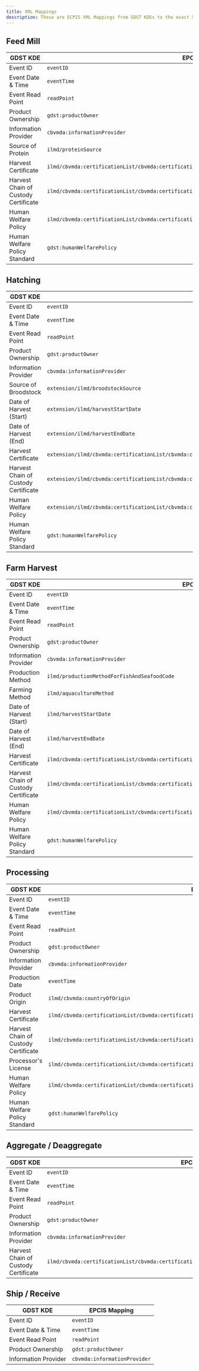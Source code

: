 ```yaml
---
title: XML Mappings
description: These are ECPIS XML Mappings from GDST KDEs to the exact XPath in the EPCIS Event XML. These XPaths start from the base of the <ObjectEvent>, <TransformationEvent>, and <AggregateEvent> XML elements.
---
```


## Feed Mill

GDST  KDE | EPCIS Mapping 
----------|--------------
Event ID  | `eventID`
Event Date & Time | `eventTime`
Event Read Point | `readPoint`
Product Ownership | `gdst:productOwner`
Information Provider | `cbvmda:informationProvider`
Source of Protein | `ilmd/proteinSource`
Harvest Certificate | `ilmd/cbvmda:certificationList/cbvmda:certification[gdst:certificateType='urn:gdst:certType:harvestCert']`
Harvest Chain of Custody Certificate | `ilmd/cbvmda:certificationList/cbvmda:certification[gdst:certificateType='urn:gdst:certType:harvestCoC']`
Human Welfare Policy | `ilmd/cbvmda:certificationList/cbvmda:certification[gdst:certificateType='urn:gdst:certType:humanPolicy']`
Human Welfare Policy Standard | `gdst:humanWelfarePolicy`


## Hatching

GDST  KDE | EPCIS Mapping 
----------|--------------
Event ID  | `eventID`
Event Date & Time | `eventTime`
Event Read Point | `readPoint`
Product Ownership | `gdst:productOwner`
Information Provider | `cbvmda:informationProvider`
Source of Broodstock | `extension/ilmd/broodstockSource`
Date of Harvest (Start) | `extension/ilmd/harvestStartDate`
Date of Harvest (End) | `extension/ilmd/harvestEndDate`
Harvest Certificate | `extension/ilmd/cbvmda:certificationList/cbvmda:certification[gdst:certificateType='urn:gdst:certType:harvestCert']`
Harvest Chain of Custody Certificate | `extension/ilmd/cbvmda:certificationList/cbvmda:certification[gdst:certificateType='urn:gdst:certType:harvestCoC']`
Human Welfare Policy | `extension/ilmd/cbvmda:certificationList/cbvmda:certification[gdst:certificateType='urn:gdst:certType:humanPolicy']`
Human Welfare Policy Standard | `gdst:humanWelfarePolicy`


## Farm Harvest

GDST  KDE | EPCIS Mapping 
----------|--------------
Event ID  | `eventID`
Event Date & Time | `eventTime`
Event Read Point | `readPoint`
Product Ownership | `gdst:productOwner`
Information Provider | `cbvmda:informationProvider`
Production Method | `ilmd/productionMethodForFishAndSeafoodCode`
Farming Method | `ilmd/aquacultureMethod`
Date of Harvest (Start) | `ilmd/harvestStartDate`
Date of Harvest (End) | `ilmd/harvestEndDate`
Harvest Certificate | `ilmd/cbvmda:certificationList/cbvmda:certification[gdst:certificateType='urn:gdst:certType:harvestCert']`
Harvest Chain of Custody Certificate | `ilmd/cbvmda:certificationList/cbvmda:certification[gdst:certificateType='urn:gdst:certType:harvestCoC']`
Human Welfare Policy | `ilmd/cbvmda:certificationList/cbvmda:certification[gdst:certificateType='urn:gdst:certType:humanPolicy']`
Human Welfare Policy Standard | `gdst:humanWelfarePolicy`

## Processing

GDST  KDE | EPCIS Mapping 
----------|--------------
Event ID  | `eventID`
Event Date & Time | `eventTime`
Event Read Point | `readPoint`
Product Ownership | `gdst:productOwner`
Information Provider | `cbvmda:informationProvider`
Production Date | `eventTime`
Product Origin | `ilmd/cbvmda:countryOfOrigin`
Harvest Certificate | `ilmd/cbvmda:certificationList/cbvmda:certification[gdst:certificateType='urn:gdst:certType:harvestCert']`
Harvest Chain of Custody Certificate | `ilmd/cbvmda:certificationList/cbvmda:certification[gdst:certificateType='urn:gdst:certType:harvestCoC']`
Processor's License | `ilmd/cbvmda:certificationList/cbvmda:certification[gdst:certificateType='urn:gdst:certType:processorLicense']`
Human Welfare Policy | `ilmd/cbvmda:certificationList/cbvmda:certification[gdst:certificateType='urn:gdst:certType:humanPolicy']`
Human Welfare Policy Standard | `gdst:humanWelfarePolicy`


## Aggregate / Deaggregate

GDST  KDE | EPCIS Mapping 
----------|--------------
Event ID  | `eventID`
Event Date & Time | `eventTime`
Event Read Point | `readPoint`
Product Ownership | `gdst:productOwner`
Information Provider | `cbvmda:informationProvider`
Harvest Chain of Custody Certificate | `ilmd/cbvmda:certificationList/cbvmda:certification[gdst:certificateType='urn:gdst:certType:harvestCoC']`


## Ship / Receive

GDST  KDE | EPCIS Mapping 
----------|--------------
Event ID  | `eventID`
Event Date & Time | `eventTime`
Event Read Point | `readPoint`
Product Ownership | `gdst:productOwner`
Information Provider | `cbvmda:informationProvider`

